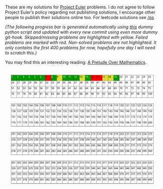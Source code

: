These are my solutions for [Project Euler](https://projecteuler.net/) problems. I do not agree to follow
Project Euler&rsquo;s policy regarding not publishing solutions, I encourage other
people to publish their solutions online too. For leetcode solutions see [/ps](https://git.sr.ht/~lr0/ps)

*(The following progress bar is generated automatically using [this](.github/p.py) dummy python script and updated with every new commit using even more dummy git-hook. Skipped/missing problems are highlighted with yellow. Failed problems are marked with red. Non-solved problems are not highlighted. It only contains the first 400 problems for now, hopefully one day I will need to scratch this.)*

You may find this an interesting reading: [A Prelude Over Mathematics](https://larrasket.github.io/posts/prelude.html).

![img](src/p.png)


